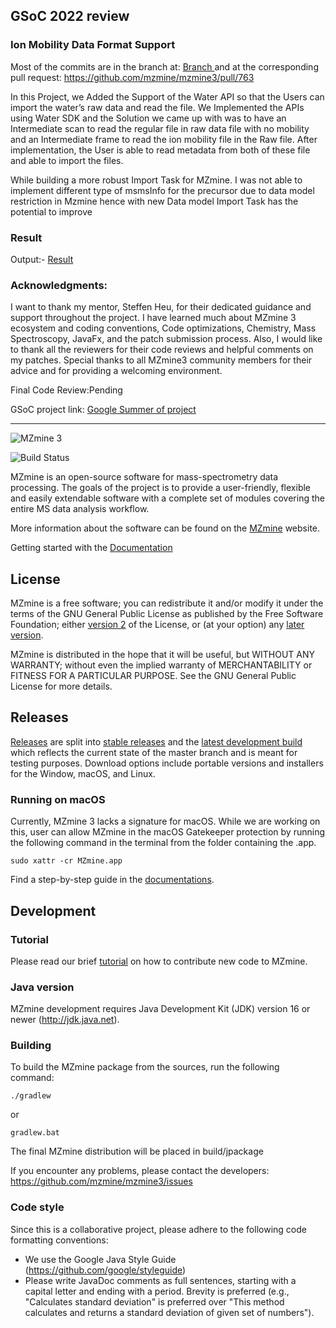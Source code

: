 ## GSoC 2022 review

### Ion Mobility Data Format Support

Most of the commits are in the branch at:  <A HREF = "https://github.com/Tarush-Singh35/mzmine3/tree/waterdevclean"> Branch </A>
and at the corresponding pull request: https://github.com/mzmine/mzmine3/pull/763


In this Project, we Added the Support of the Water API so that the Users can import the water’s raw data and read the file. We Implemented the APIs using Water SDK and the Solution we came up with was to have an Intermediate scan to read the regular file in raw data file with no mobility and an Intermediate frame to read the ion mobility file in the Raw file. After implementation, the User is able to read metadata from both of these file and able to import the files.


While building a more robust Import Task for MZmine. I was not able to implement different type of msmsInfo for the precursor due to data model restriction in Mzmine hence with new Data model Import Task has the potential to improve

### Result

Output:- <A HREF = "https://docs.google.com/document/d/e/2PACX-1vQShlK_tj-gOyjO-sHmmxdy23YrW-OV7LFqpS_bPlSFDvaX-tToVRLAEENcomZJ2iutFJtU5JTvVbhX/pub"> Result </A>

### Acknowledgments:
I want to thank my mentor, Steffen Heu, for their dedicated guidance and support throughout the project. I have learned much about MZmine 3 ecosystem and coding conventions, Code optimizations, Chemistry, Mass Spectroscopy, JavaFx, and the patch submission process. Also, I would like to thank all the reviewers for their code reviews and helpful comments on my patches. Special thanks to all MZmine3 community members for their advice and for providing a welcoming environment.

Final Code Review:Pending

GSoC project link: <A HREF = "https://summerofcode.withgoogle.com/myprojects/details/GDw7Ye9P"> Google Summer of project </A> 

---


![MZmine 3](logo/MZmine_logo_RGB.png)

![Build Status](https://github.com/mzmine/mzmine3/actions/workflows/gradle.yml/badge.svg?event=push)

MZmine is an open-source software for mass-spectrometry data processing. The goals of the project is
to provide a user-friendly, flexible and easily extendable software with a complete set of modules
covering the entire MS data analysis workflow.

More information about the software can be found on the [MZmine](http://mzmine.github.io) website.

Getting started with the [Documentation](https://mzmine.github.io/mzmine_documentation/index.html)

## License

MZmine is a free software; you can redistribute it and/or modify it under the terms of the GNU
General Public License as published by the Free Software Foundation;
either [version 2](http://www.gnu.org/licenses/gpl-2.0.html) of the License, or (at your option)
any [later version](http://www.gnu.org/licenses/gpl.html).

MZmine is distributed in the hope that it will be useful, but WITHOUT ANY WARRANTY; without even the
implied warranty of MERCHANTABILITY or FITNESS FOR A PARTICULAR PURPOSE. See the GNU General Public
License for more details.

## Releases

[Releases](https://github.com/mzmine/mzmine3/releases?q=&expanded=true) are split into [stable releases](https://github.com/mzmine/mzmine3/releases/latest)
and
the [latest development build](https://github.com/mzmine/mzmine3/releases/tag/Development-release)
which reflects the current state of the master branch and is meant for testing purposes. Download
options include portable versions and installers for the Window, macOS, and Linux.

### Running on macOS

Currently, MZmine 3 lacks a signature for macOS. While we are working on this, user can allow MZmine
in the macOS Gatekeeper protection by running the following command in the terminal from the folder
containing the .app.

```
sudo xattr -cr MZmine.app
```

Find a step-by-step guide in the [documentations](https://mzmine.github.io/mzmine_documentation/getting_started.html#on-macos).


## Development

### Tutorial

Please read our brief [tutorial](http://mzmine.github.io/development.html) on how to contribute new
code to MZmine.

### Java version

MZmine development requires Java Development Kit (JDK) version 16 or newer (http://jdk.java.net).

### Building

To build the MZmine package from the sources, run the following command:

    ./gradlew

or

    gradlew.bat

The final MZmine distribution will be placed in build/jpackage

If you encounter any problems, please contact the developers:
https://github.com/mzmine/mzmine3/issues

### Code style

Since this is a collaborative project, please adhere to the following code formatting conventions:

* We use the Google Java Style Guide (https://github.com/google/styleguide)
* Please write JavaDoc comments as full sentences, starting with a capital letter and ending with a
  period. Brevity is preferred (e.g., "Calculates standard deviation" is preferred over "This method
  calculates and returns a standard deviation of given set of numbers").

